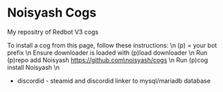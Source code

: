 # Noisyash Cogs
My repositry of Redbot V3 cogs 

To install a cog from this page, follow these instructions: \n
(p) = your bot prefix \n
Ensure downloader is loaded with (p)load downloader \n
Run (p)repo add Noisyash https://github.com\noisyash/cogs \n
Run (p)cog install Noisyash <CogName> \n

- discordid  - steamid and discordid linker to mysql/mariadb database
